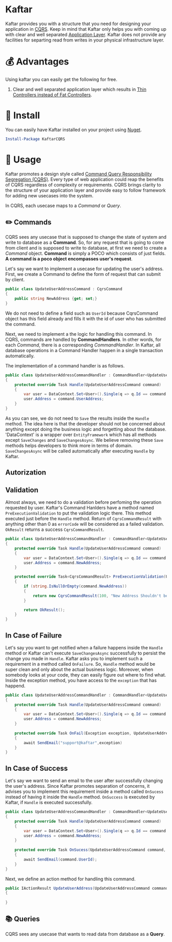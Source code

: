 # Kaftar

Kaftar provides you with a structure that you need for designing your application in [CQRS](https://martinfowler.com/bliki/CQRS.html). Keep in mind that Kaftar only helps you with coming up with clear and well separated [Application Layer](). Kaftar does not provide any facilities for separting read from writes in your physical infrastructure layer.


# :moneybag: Advantages 

Using kaftar you can easily get the following for free.

1. Clear and well separated application layer which results in [Thin Controllers instead of Fat Controllers]().

# :electric_plug: Install

You can easily have Kaftar installed on your project using [Nuget](https://www.nuget.org/packages/KaftarCQRS/0.0.9).

```powershell
Install-Package KaftarCQRS
```

# :gun: Usage

Kaftar promotes a design style called [Command Query Responsibility Segregation (CQRS)](). Every type of web application could reap the benefits of CQRS regardless of complexity or requirements. CQRS brings clarity to the structure of your application layer and provide easy to follow framework for adding new usecases into the system.

In CQRS, each usecase maps to a _Command_ or _Query_.

## :pencil2: Commands

CQRS sees any usecase that is supposed to change the state of system and write to database as a **Command**. So, for any request that is going to come from client and is supposed to write to database, at first we need to create a _Command_ object. **Command** is simply a POCO which consists of just fields. **A command is a poco object encompasses user's request**.

Let's say we want to implement a usecase for updating the user's address. First, we create a Command to define the form of request that can submit by client.

```C#
public class UpdateUserAddressCommand : CqrsCommand
{
    public string NewAddress {get; set;}
}
```

We do not need to define a field such as `UserId` because CqrsCommand object has this field already and fills it with the id of user who has submitted the command.

Next, we need to implement a the logic for handling this command. In CQRS, commands are handled by **CommandHandlers**. In other words, for each _Command_, there is a corresponding _CommandHandler_. In Kaftar, all database operations in a Command Handler happen in a single transaction automatically.

The implementation of a command handler is as follows.

```C#
public class UpdateUserAddressCommandHandler : CommandHandler<UpdateUserAddressCommand, CqrsCommandResult>
{
    protected override Task Handle(UpdateUserAddressCommand command)
    {
        var user = DataContext.Set<User>().Single(q => q.Id == command.UserId);
        user.Address = command.UserAddress;
    }   
}
```

As you can see, we do not need to `Save` the results inside the `Handle` method. The idea here is that the developer should not be concerned about anything except doing the business logic and forgetting about the database. 'DataContext' is a wrapper over `EntityFramework` which has all methods except `SaveChanges` and `SaveChangesAsync`. We believe removing these `Save` methods helps developers to think more in terms of domain. `SaveChangesAsync` will be called automatically after executing `Handle` by Kaftar.

## Autorization

## Validation

Almost always, we need to do a validation before perfoming the operation requested by user. Kaftar's Command Hanlders have a method named `PreExecutionValidation` to put the validation logic there. This method executed just before the `Handle` method. Return of `CqrsCommandResult` with anything other than 0 as `errorCode` will be considered as a failed validation. `OkResult` returns a success `CqrsCommandResult`.

```C#
public class UpdateUserAddressCommandHandler : CommandHandler<UpdateUserAddressCommand, CqrsCommandResult>
{
    protected override Task Handle(UpdateUserAddressCommand command)
    {
        var user = DataContext.Set<User>().Single(q => q.Id == command.UserId);
        user.Address = command.NewAddress;
    }   

    protected override Task<CqrsCommandResult> PreExecutionValidation(UpdateUserAddressCommand command)
    {
        if (string.IsNullOrEmpty(command.NewAddress))
        {
            return new CqrsCommandResult(100, "New Address Shouldn't be null", command);
        }

        return OkResult();
    }
}
```

## In Case of Failure

Let's say you want to get notified when a failure happens inside the `Handle` method or Kaftar can't execute `SaveChangesAsync` successfully to persist the change you made in `Handle`. Kaftar asks you to implement such a requirement in a method called `OnFailure`. So, `Handle` method would be super clean and only about the actual business logic. Moreover, when somebody looks at your code, they can easily figure out where to find what. Inside the exception method, you have access to the `exception` that has happend.

```C#
public class UpdateUserAddressCommandHandler : CommandHandler<UpdateUserAddressCommand, CqrsCommandResult>
{
    protected override Task Handle(UpdateUserAddressCommand command)
    {
        var user = DataContext.Set<User>().Single(q => q.Id == command.UserId);
        user.Address = command.NewAddress;
    }   
    
    protected override Task OnFail(Exception exception, UpdateUserAddressCommand command, CqrsCommandResult commandResult)
    {
        await SendEmail("support@kaftar",exception)
    }
}
```

## In Case of Success

Let's say we want to send an email to the user after successfully changing the user's address. Since Kaftar promotes separation of concerns, it advises you to implement this requirement inside a method called `OnSucess` instead of having it inside the `Handle` method. `OnSuccess` is executed by Kaftar, if `Handle` is executed successfully.


```C#
public class UpdateUserAddressCommandHandler : CommandHandler<UpdateUserAddressCommand, CqrsCommandResult>
{
    protected override Task Handle(UpdateUserAddressCommand command)
    {
        var user = DataContext.Set<User>().Single(q => q.Id == command.UserId);
        user.Address = command.NewAddress;
    }   
    
    protected override Task OnSucess(UpdateUserAddressCommand command, CqrsCommandResult commandResult)
    {
        await SendEmail(command.UserId);
    }
}
```

Next, we define an action method for handling this command.

```C#
public IActionResult UpdateUserAddress(UpdateUserAddressCommand command)
{
   
}

```



## :books: Queries

CQRS sees any usecase that wants to read data from database as a **Query**.
